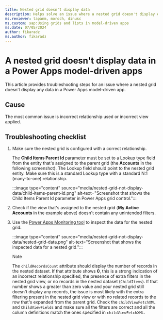 ```yaml
---
title: Nested grid doesn't display data
description: Helps solve an issue where a nested grid doesn't display data in a Power Apps model-driven app.
ms.reviewer: tapanm, moroch, dinusc
ms.custom: sap:Using grids and lists in model-driven apps
ms.date: 07/05/2024
author: fikaradz
ms.author: fikaradz
---
```

# A nested grid doesn't display data in a Power Apps model-driven apps

This article provides troubleshooting steps for an issue where a nested grid doesn't display any data in a Power Apps model-driven app.

## Cause

The most common issue is incorrect relationship used or incorrect view applied.

## Troubleshooting checklist

1. Make sure the nested grid is configured with a correct relationship.

   The **Child Items Parent Id** parameter must be set to a Lookup type field from the entity that's assigned to the parent grid (the **Accounts** in the following screenshot). The Lookup field should point to the nested grid entity. Make sure this is a standard Lookup type with a standard N:1 (many-to-one) relationship.

   :::image type="content" source="media/nested-grid-not-display-data/child-items-parent-id.png" alt-text="Screenshot that shows the Child Items Parent Id parameter in Power Apps grid control.":::

2. Check if the view that's assigned to the nested grid (**My Active Accounts** in the example above) doesn't contain any unintended filters.

3. Use the [Power Apps Monitoring tool](/power-apps/maker/monitor-overview) to inspect the data for the nested grid.

   :::image type="content" source="media/nested-grid-not-display-data/nested-grid-data.png" alt-text="Screenshot that shows the inspected data for a nested grid.":::

   > [!NOTE]
   > The `childRecordsCount` attribute should display the number of records in the nested dataset. If that attribute shows **0**, this is a strong indication of an incorrect relationship specified, the presence of extra filters in the nested grid view, or no records in the nested dataset (`ChildItems`). If that number shows a greater than zero value and your nested grid still doesn't display any records, the issue is most likely with the extra filtering present in the nested grid view or with no related records to the row that's expanded from the parent grid. Check the `childViewFetchXML` and `ChildViewFields` and make sure all the filters are correct and all the column definitions match the ones specified in `childViewFetchXML`.
